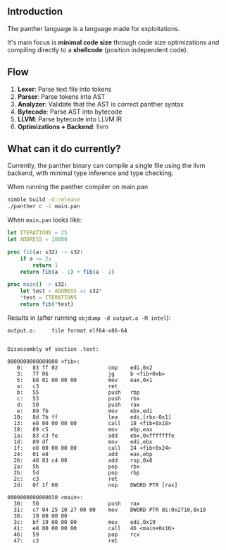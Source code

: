 ## Introduction
The panther language is a language made for exploitations.

It's main focus is **minimal code size** through code size 
optimizations and compiling directly to a **shellcode** (position independent code).

## Flow

1. **Lexer**: Parse text file into tokens
2. **Parser**: Parse tokens into AST
3. **Analyzer**: Validate that the AST is correct panther syntax
4. **Bytecode**: Parse AST into bytecode
5. **LLVM**: Parse bytecode into LLVM IR
6. **Optimizations + Backend**: llvm

## What can it do currently? 
Currently, the panther binary can compile a single file using the llvm backend, with minimal type inference and type checking.

When running the panther compiler on main.pan
```bash
nimble build -d:release
./panther c -i main.pan
```

When ``main.pan`` looks like:
```nim
let ITERATIONS = 25
let ADDRESS = 10000

proc fib(a: s32) -> s32:
    if a <= 2:
        return 1
    return fib(a - 1) + fib(a - 2)

proc main() -> s32:
    let test = ADDRESS as s32*
    *test = ITERATIONS
    return fib(*test)
```

Results in (after running `objdump -d output.o -M intel`):
```
output.o:     file format elf64-x86-64


Disassembly of section .text:

0000000000000000 <fib>:
   0:   83 ff 02                cmp    edi,0x2
   3:   7f 06                   jg     b <fib+0xb>
   5:   b8 01 00 00 00          mov    eax,0x1
   a:   c3                      ret
   b:   55                      push   rbp
   c:   53                      push   rbx
   d:   50                      push   rax
   e:   89 fb                   mov    ebx,edi
  10:   8d 7b ff                lea    edi,[rbx-0x1]
  13:   e8 00 00 00 00          call   18 <fib+0x18>
  18:   89 c5                   mov    ebp,eax
  1a:   83 c3 fe                add    ebx,0xfffffffe
  1d:   89 df                   mov    edi,ebx
  1f:   e8 00 00 00 00          call   24 <fib+0x24>
  24:   01 e8                   add    eax,ebp
  26:   48 83 c4 08             add    rsp,0x8
  2a:   5b                      pop    rbx
  2b:   5d                      pop    rbp
  2c:   c3                      ret
  2d:   0f 1f 00                nop    DWORD PTR [rax]

0000000000000030 <main>:
  30:   50                      push   rax
  31:   c7 04 25 10 27 00 00    mov    DWORD PTR ds:0x2710,0x19
  38:   19 00 00 00
  3c:   bf 19 00 00 00          mov    edi,0x19
  41:   e8 00 00 00 00          call   46 <main+0x16>
  46:   59                      pop    rcx
  47:   c3                      ret
```
